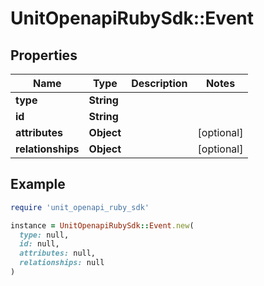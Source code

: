 # UnitOpenapiRubySdk::Event

## Properties

| Name | Type | Description | Notes |
| ---- | ---- | ----------- | ----- |
| **type** | **String** |  |  |
| **id** | **String** |  |  |
| **attributes** | **Object** |  | [optional] |
| **relationships** | **Object** |  | [optional] |

## Example

```ruby
require 'unit_openapi_ruby_sdk'

instance = UnitOpenapiRubySdk::Event.new(
  type: null,
  id: null,
  attributes: null,
  relationships: null
)
```

